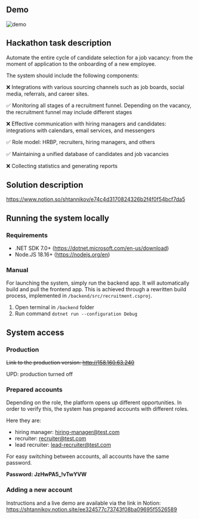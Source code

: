 ## Demo

![demo](https://github.com/shtannikov/recruitment/assets/31800676/72b6db7a-8140-4e1c-b8a7-86b6ff1a7adf)


## Hackathon task description

Automate the entire cycle of candidate selection for a job vacancy: from the moment of application to the onboarding of a new employee.

The system should include the following components:

❌ Integrations with various sourcing channels such as job boards, social media, referrals, and career sites.

✅ Monitoring all stages of a recruitment funnel. Depending on the vacancy, the recruitment funnel may include different stages

❌ Effective communication with hiring managers and candidates: integrations with calendars, email services, and messengers

✅ Role model: HRBP, recruiters, hiring managers, and others

✅ Maintaining a unified database of candidates and job vacancies

❌ Collecting statistics and generating reports

## Solution description

https://www.notion.so/shtannikov/e74c4d3170824326b2f4f0f54bcf7da5

## Running the system locally

### Requirements

- .NET SDK 7.0+ (https://dotnet.microsoft.com/en-us/download)
- Node.JS 18.16+ (https://nodejs.org/en)

### Manual

For launching the system, simply run the backend app. It will automatically build and pull the frontend app. This is achieved through a rewritten build process, implemented in `/backend/src/recruitment.csproj`.

1. Open terminal in `/backend` folder
2. Run command `dotnet run --configuration Debug`

## System access

### Production

~~Link to the production version: http://158.160.63.240~~ 

UPD: production turned off

### Prepared accounts

Depending on the role, the platform opens up different opportunities. In order to verify this, the system has prepared accounts with different roles.

Here they are:

- hiring manager: hiring-manager@test.com
- recruiter: recruiter@test.com
- lead recruiter: lead-recruiter@test.com

For easy switching between accounts, all accounts have the same password.

<b>Password: JzHwPA5_!vTwYVW</b>

### Adding a new account

Instructions and a live demo are available via the link in Notion: https://shtannikov.notion.site/ee324577c73743f08ba09695f5526589
